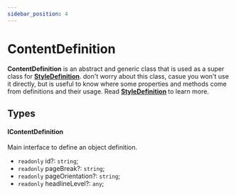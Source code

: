 ```yaml
---
sidebar_position: 4
---
```


# ContentDefinition

**ContentDefinition** is an abstract and generic class that is used as a super class for **[StyleDefinition](./style-definition.md)**. don't worry about this class, casue you won't use it directly, but is useful to know where some properties and methods come from definitions and their usage. Read **[StyleDefinition](./style-definition.md)** to learn more.


## Types

#### IContentDefinition

Main interface to define an object definition.

* `readonly` id?: `string`;
* `readonly` pageBreak?: `string`;
* `readonly` pageOrientation?: `string`;
* `readonly` headlineLevel?: `any`;
